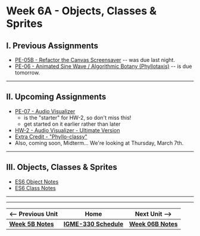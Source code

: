 # Week 6A - Objects, Classes & Sprites

<!-- ## I. Reminder - Exam #1
- When: Next time - Thursday 10/5/23
- [Exam #1 Details](../notes/exam-1-details.md)

---
-->

## I. Previous Assignments
- [PE-05B - Refactor the Canvas Screensaver](../checkoffs/refactor-screensaver.md) -- was due last night.
- [PE-06 - Animated Sine Wave / Algorithmic Botany (Phyllotaxis)](../pe/pe-06.md) -- is due tomorrow.
  
---

## II. Upcoming Assignments
- [PE-07 - Audio Visualizer](../pe/pe-07.md)
  - is the "starter" for HW-2, so don't miss this!
  - get started on it earlier rather than later
- [HW-2 - Audio Visualizer - Ultimate Version](../hw/hw-2.md)
- [Extra Credit - "Phyllo-classy"](../extracredit/phyllo-classy.md)
- Also, coming soon, Midterm... We're looking at Thursday, March 7th.

---

## III. Objects, Classes & Sprites
- [ES6 Object Notes](../notes/object-notes.md)
- [ES6 Class Notes](../notes/es6-class-notes.md)

---
---

| <-- Previous Unit | Home | Next Unit -->
| --- | --- | --- 
| [**Week 5B Notes**](05B.md)  |  [**IGME-330 Schedule**](../schedule.md) | [**Week 06B Notes**](06B.md)
